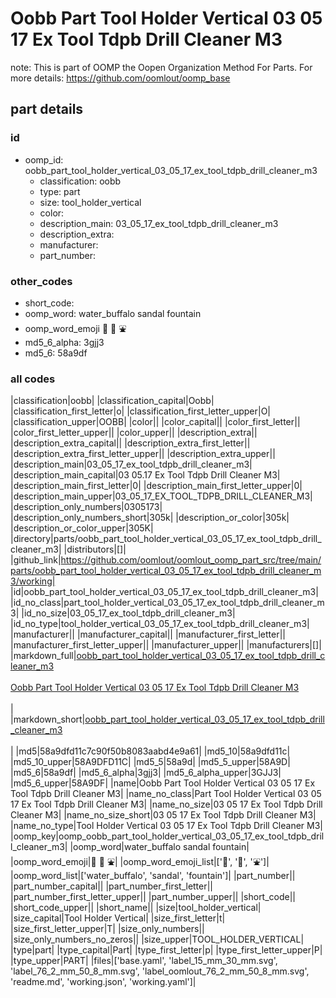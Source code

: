 # Oobb Part Tool Holder Vertical 03 05 17 Ex Tool Tdpb Drill Cleaner M3  

note: This is part of OOMP the Oopen Organization Method For Parts. For more details: https://github.com/oomlout/oomp_base

##  part details





### id
* oomp_id: oobb_part_tool_holder_vertical_03_05_17_ex_tool_tdpb_drill_cleaner_m3
  * classification: oobb
  * type: part
  * size: tool_holder_vertical
  * color: 
  * description_main: 03_05_17_ex_tool_tdpb_drill_cleaner_m3
  * description_extra: 
  * manufacturer: 
  * part_number: 

### other_codes
* short_code: 
* oomp_word: water_buffalo sandal fountain
* oomp_word_emoji :water_buffalo: :sandal: :fountain:
* md5_6_alpha: 3gjj3
* md5_6: 58a9df

### all codes 
|classification|oobb|
|classification_capital|Oobb|
|classification_first_letter|o|
|classification_first_letter_upper|O|
|classification_upper|OOBB|
|color||
|color_capital||
|color_first_letter||
|color_first_letter_upper||
|color_upper||
|description_extra||
|description_extra_capital||
|description_extra_first_letter||
|description_extra_first_letter_upper||
|description_extra_upper||
|description_main|03_05_17_ex_tool_tdpb_drill_cleaner_m3|
|description_main_capital|03 05.17 Ex Tool Tdpb Drill Cleaner M3|
|description_main_first_letter|0|
|description_main_first_letter_upper|0|
|description_main_upper|03_05_17_EX_TOOL_TDPB_DRILL_CLEANER_M3|
|description_only_numbers|0305173|
|description_only_numbers_short|305k|
|description_or_color|305k|
|description_or_color_upper|305K|
|directory|parts/oobb_part_tool_holder_vertical_03_05_17_ex_tool_tdpb_drill_cleaner_m3|
|distributors|[]|
|github_link|https://github.com/oomlout/oomlout_oomp_part_src/tree/main/parts/oobb_part_tool_holder_vertical_03_05_17_ex_tool_tdpb_drill_cleaner_m3/working|
|id|oobb_part_tool_holder_vertical_03_05_17_ex_tool_tdpb_drill_cleaner_m3|
|id_no_class|part_tool_holder_vertical_03_05_17_ex_tool_tdpb_drill_cleaner_m3|
|id_no_size|03_05_17_ex_tool_tdpb_drill_cleaner_m3|
|id_no_type|tool_holder_vertical_03_05_17_ex_tool_tdpb_drill_cleaner_m3|
|manufacturer||
|manufacturer_capital||
|manufacturer_first_letter||
|manufacturer_first_letter_upper||
|manufacturer_upper||
|manufacturers|[]|
|markdown_full|[oobb_part_tool_holder_vertical_03_05_17_ex_tool_tdpb_drill_cleaner_m3](https://github.com/oomlout/oomlout_oomp_part_src/tree/main/parts/oobb_part_tool_holder_vertical_03_05_17_ex_tool_tdpb_drill_cleaner_m3/working)<br>[](https://github.com/oomlout/oomlout_oomp_part_src/tree/main/parts/oobb_part_tool_holder_vertical_03_05_17_ex_tool_tdpb_drill_cleaner_m3/working)<br>[Oobb Part Tool Holder Vertical 03 05 17 Ex Tool Tdpb Drill Cleaner M3](https://github.com/oomlout/oomlout_oomp_part_src/tree/main/parts/oobb_part_tool_holder_vertical_03_05_17_ex_tool_tdpb_drill_cleaner_m3/working)<br><br>|
|markdown_short|[oobb_part_tool_holder_vertical_03_05_17_ex_tool_tdpb_drill_cleaner_m3](https://github.com/oomlout/oomlout_oomp_part_src/tree/main/parts/oobb_part_tool_holder_vertical_03_05_17_ex_tool_tdpb_drill_cleaner_m3/working)<br><br>|
|md5|58a9dfd11c7c90f50b8083aabd4e9a61|
|md5_10|58a9dfd11c|
|md5_10_upper|58A9DFD11C|
|md5_5|58a9d|
|md5_5_upper|58A9D|
|md5_6|58a9df|
|md5_6_alpha|3gjj3|
|md5_6_alpha_upper|3GJJ3|
|md5_6_upper|58A9DF|
|name|Oobb Part Tool Holder Vertical 03 05 17 Ex Tool Tdpb Drill Cleaner M3|
|name_no_class|Part Tool Holder Vertical 03 05 17 Ex Tool Tdpb Drill Cleaner M3|
|name_no_size|03 05 17 Ex Tool Tdpb Drill Cleaner M3|
|name_no_size_short|03 05 17 Ex Tool Tdpb Drill Cleaner M3|
|name_no_type|Tool Holder Vertical 03 05 17 Ex Tool Tdpb Drill Cleaner M3|
|oomp_key|oomp_oobb_part_tool_holder_vertical_03_05_17_ex_tool_tdpb_drill_cleaner_m3|
|oomp_word|water_buffalo sandal fountain|
|oomp_word_emoji|:water_buffalo: :sandal: :fountain:|
|oomp_word_emoji_list|[':water_buffalo:', ':sandal:', ':fountain:']|
|oomp_word_list|['water_buffalo', 'sandal', 'fountain']|
|part_number||
|part_number_capital||
|part_number_first_letter||
|part_number_first_letter_upper||
|part_number_upper||
|short_code||
|short_code_upper||
|short_name||
|size|tool_holder_vertical|
|size_capital|Tool Holder Vertical|
|size_first_letter|t|
|size_first_letter_upper|T|
|size_only_numbers||
|size_only_numbers_no_zeros||
|size_upper|TOOL_HOLDER_VERTICAL|
|type|part|
|type_capital|Part|
|type_first_letter|p|
|type_first_letter_upper|P|
|type_upper|PART|
|files|['base.yaml', 'label_15_mm_30_mm.svg', 'label_76_2_mm_50_8_mm.svg', 'label_oomlout_76_2_mm_50_8_mm.svg', 'readme.md', 'working.json', 'working.yaml']|
